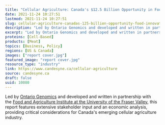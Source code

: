 ```yaml
---
title: "Cellular Agriculture: Canada's $12.5 Billion Opportunity in Food Innovation"
date: 2021-11-24 10:27:51
lastmod: 2021-11-24 10:27:51
slug: cellular-agriculture-canadas-125-billion-opportunity-food-innovation
description: "Led by Ontario Genomics and developed and written in partnership with the Food and Agriculture Institute at the University of the Fraser Valley, this report features extensive stakeholder input and an economic analysis, providing critical considerations for Canada's emerging cellular agriculture industry."
excerpt: "Led by Ontario Genomics and developed and written in partnership with the Food and Agriculture Institute at the University of the Fraser Valley, this report features extensive stakeholder input and an economic analysis, providing critical considerations for Canada's emerging cellular agriculture industry."
proteins: [Cell-Based]
products: [Meat]
topics: [Business, Policy]
regions: [US & Canada]
images: ["report cover.jpg"]
featured_image: "report cover.jpg"
resource_type: "industry"
link: https://www.candesyne.ca/cellular-agriculture
source: candesyne.ca
draft: false
uuid: 10080
---
```

Led by [Ontario Genomics](https://www.ontariogenomics.ca/) and developed
and written in partnership with the [Food and Agriculture Institute at
the University of the Fraser
Valley](https://www.ufv.ca/food-agriculture-institute/), this report
features extensive stakeholder input and an economic analysis, providing
critical considerations for Canada\'s emerging cellular agriculture
industry.
